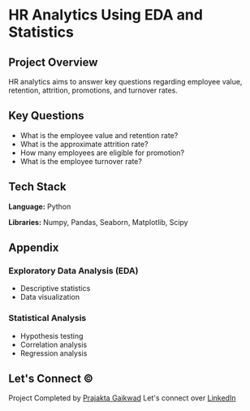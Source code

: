 # HR Analytics Using EDA and Statistics

## Project Overview

HR analytics aims to answer key questions regarding employee value, retention, attrition, promotions, and turnover rates.

## Key Questions

- What is the employee value and retention rate?
- What is the approximate attrition rate?
- How many employees are eligible for promotion?
- What is the employee turnover rate?

## Tech Stack

**Language:** Python

**Libraries:** Numpy, Pandas, Seaborn, Matplotlib, Scipy

## Appendix

### Exploratory Data Analysis (EDA)

- Descriptive statistics
- Data visualization

### Statistical Analysis

- Hypothesis testing
- Correlation analysis
- Regression analysis

## Let's Connect ©

Project Completed by [Prajakta Gaikwad](https://github.com/Gaikwadp629)
Let's connect over [LinkedIn](https://www.linkedin.com/in/prajakta-gaikwad-33b678198/)
